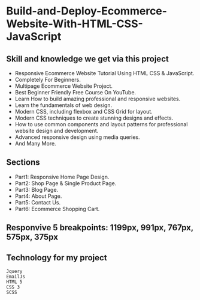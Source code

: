 # Build-and-Deploy-Ecommerce-Website-With-HTML-CSS-JavaScript


## Skill and knowledge we get via this project
- Responsive Ecommerce Website Tutorial Using HTML CSS & JavaScript.
- Completely For Beginners.
- Multipage Ecommerce Website Project.
- Best Beginner Friendly Free Course On YouTube.
- Learn How to build amazing professional and responsive websites.
- Learn the fundamentals of web design.
- Modern CSS, including flexbox and CSS Grid for layout.
- Modern CSS techniques to create stunning designs and effects.
- How to use common components and layout patterns for professional website design and development.
- Advanced responsive design using media queries.
- And Many More.

## Sections
- Part1: Responsive Home Page Design.
- Part2: Shop Page & Single Product Page.
- Part3: Blog Page.
- Part4: About Page.
- Part5: Contact Us.
- Part6: Ecommerce Shopping Cart.

## Responvive 5 breakpoints: 1199px, 991px, 767px, 575px, 375px

## Technology for my project
```
Jquery 
EmailJs
HTML 5
CSS 3
SCSS
```
